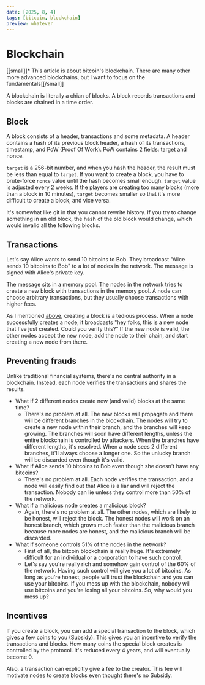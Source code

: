 ```yaml
---
date: [2025, 8, 4]
tags: [bitcoin, blockchain]
preview: whatever
---
```


# Blockchain

[[small]]\* This article is about bitcoin's blockchain. There are many other more advanced blockchains, but I want to focus on the fundamentals[[/small]]

A blockchain is literally a chian of blocks. A block records transactions and blocks are chained in a time order.

## Block

A block consists of a header, transactions and some metadata. A header contains a hash of its previous block header, a hash of its transactions, timestamp, and PoW (Proof Of Work). PoW contains 2 fields: target and nonce.

`target` is a 256-bit number, and when you hash the header, the result must be less than equal to `target`. If you want to create a block, you have to brute-force `nonce` value until the hash becomes small enough. `target` value is adjusted every 2 weeks. If the players are creating too many blocks (more than a block in 10 minutes), `target` becomes smaller so that it's more difficult to create a block, and vice versa.

It's somewhat like git in that you cannot rewrite history. If you try to change something in an old block, the hash of the old block would change, which would invalid all the following blocks.

## Transactions

Let's say Alice wants to send 10 bitcoins to Bob. They broadcast "Alice sends 10 bitcoins to Bob" to a lot of nodes in the network. The message is signed with Alice's private key.

The message sits in a memory pool. The nodes in the network tries to create a new block with transactions in the memory pool. A node can choose arbitrary transactions, but they usually choose transactions with higher fees.

As I mentioned [above](#block), creating a block is a tedious process. When a node successfully creates a node, it broadcasts "hey folks, this is a new node that I've just created. Could you verify this?" If the new node is valid, the other nodes accept the new node, add the node to their chain, and start creating a new node from there.

## Preventing frauds

Unlike traditional financial systems, there's no central authority in a blockchain. Instead, each node verifies the transactions and shares the results.

- What if 2 different nodes create new (and valid) blocks at the same time?
  - There's no problem at all. The new blocks will propagate and there will be different branches in the blockchain. The nodes will try to create a new node within their branch, and the branches will keep growing. The branches will soon have different lengths, unless the entire blockchain is controlled by attackers. When the branches have different lengths, it's resolved. When a node sees 2 different branches, it'll always choose a longer one. So the unlucky branch will be discarded even though it's valid.
- What if Alice sends 10 bitcoins to Bob even though she doesn't have any bitcoins?
  - There's no problem at all. Each node verifies the transaction, and a node will easily find out that Alice is a liar and will reject the transaction. Nobody can lie unless they control more than 50% of the network.
- What if a malicious node creates a malicious block?
  - Again, there's no problem at all. The other nodes, which are likely to be honest, will reject the block. The honest nodes will work on an honest branch, which grows much faster than the malicious branch because more nodes are honest, and the malicious branch will be discarded.
- What if someone controls 51% of the nodes in the network?
  - First of all, the bitcoin blockchain is really huge. It's extremely difficult for an individual or a corporation to have such control.
  - Let's say you're really rich and somehow gain control of the 60% of the network. Having such control will give you a lot of bitcoins. As long as you're honest, people will trust the blockchain and you can use your bitcoins. If you mess up with the blockchain, nobody will use bitcoins and you're losing all your bitcoins. So, why would you mess up?

## Incentives

If you create a block, you can add a special transaction to the block, which gives a few coins to you (Subsidy). This gives you an incentive to verify the transactions and blocks. How many coins the special block creates is controlled by the protocol. It's reduced every 4 years, and will eventually become 0.

Also, a transaction can explicitly give a fee to the creator. This fee will motivate nodes to create blocks even thought there's no Subsidy.